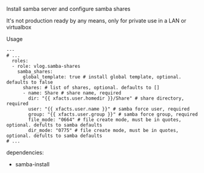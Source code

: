 Install samba server and configure samba shares

It's not production ready by any means, only for private use in a LAN or virtualbox

Usage
```
---
# ...
  roles:
  - role: vlog.samba-shares
    samba_shares:
      global_template: true # install global template, optional. defaults to false
      shares: # list of shares, optional. defaults to []
      - name: Share # share name, required
        dir: "{{ xfacts.user.homedir }}/Share" # share directory, required
        user: "{{ xfacts.user.name }}" # samba force user, required
        group: "{{ xfacts.user.group }}" # samba force group, required
        file_mode: "0664" # file create mode, must be in quotes, optional. defults to samba defaults
        dir_mode: "0775" # file create mode, must be in quotes, optional. defults to samba defaults
# ...
```

dependencies:
- samba-install
